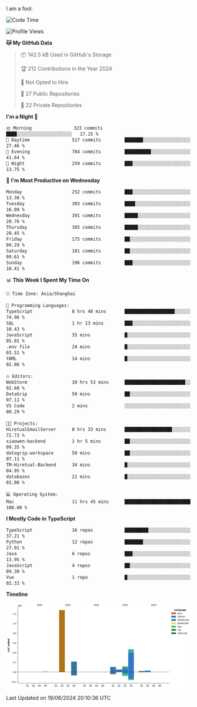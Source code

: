 I am a fool.

<!--START_SECTION:waka-->
![Code Time](http://img.shields.io/badge/Code%20Time-1%2C502%20hrs%2049%20mins-blue)

![Profile Views](http://img.shields.io/badge/Profile%20Views-0-blue)

**🐱 My GitHub Data** 

> 📦 142.5 kB Used in GitHub's Storage 
 > 
> 🏆 212 Contributions in the Year 2024
 > 
> 🚫 Not Opted to Hire
 > 
> 📜 27 Public Repositories 
 > 
> 🔑 22 Private Repositories 
 > 
**I'm a Night 🦉** 

```text
🌞 Morning                323 commits         ████░░░░░░░░░░░░░░░░░░░░░   17.15 % 
🌆 Daytime                517 commits         ███████░░░░░░░░░░░░░░░░░░   27.46 % 
🌃 Evening                784 commits         ██████████░░░░░░░░░░░░░░░   41.64 % 
🌙 Night                  259 commits         ███░░░░░░░░░░░░░░░░░░░░░░   13.75 % 
```
📅 **I'm Most Productive on Wednesday** 

```text
Monday                   252 commits         ███░░░░░░░░░░░░░░░░░░░░░░   13.38 % 
Tuesday                  303 commits         ████░░░░░░░░░░░░░░░░░░░░░   16.09 % 
Wednesday                391 commits         █████░░░░░░░░░░░░░░░░░░░░   20.76 % 
Thursday                 385 commits         █████░░░░░░░░░░░░░░░░░░░░   20.45 % 
Friday                   175 commits         ██░░░░░░░░░░░░░░░░░░░░░░░   09.29 % 
Saturday                 181 commits         ██░░░░░░░░░░░░░░░░░░░░░░░   09.61 % 
Sunday                   196 commits         ███░░░░░░░░░░░░░░░░░░░░░░   10.41 % 
```


📊 **This Week I Spent My Time On** 

```text
🕑︎ Time Zone: Asia/Shanghai

💬 Programming Languages: 
TypeScript               8 hrs 48 mins       ███████████████████░░░░░░   74.96 % 
SQL                      1 hr 13 mins        ███░░░░░░░░░░░░░░░░░░░░░░   10.43 % 
JavaScript               35 mins             █░░░░░░░░░░░░░░░░░░░░░░░░   05.01 % 
.env file                24 mins             █░░░░░░░░░░░░░░░░░░░░░░░░   03.51 % 
YAML                     14 mins             █░░░░░░░░░░░░░░░░░░░░░░░░   02.06 % 

🔥 Editors: 
WebStorm                 10 hrs 53 mins      ███████████████████████░░   92.60 % 
DataGrip                 50 mins             ██░░░░░░░░░░░░░░░░░░░░░░░   07.11 % 
VS Code                  2 mins              ░░░░░░░░░░░░░░░░░░░░░░░░░   00.29 % 

🐱‍💻 Projects: 
HiretualEmailServer      8 hrs 33 mins       ██████████████████░░░░░░░   72.73 % 
xiaowen-backend          1 hr 5 mins         ██░░░░░░░░░░░░░░░░░░░░░░░   09.35 % 
datagrip-workspace       50 mins             ██░░░░░░░░░░░░░░░░░░░░░░░   07.11 % 
TM-Hiretual-Backend      34 mins             █░░░░░░░░░░░░░░░░░░░░░░░░   04.95 % 
databases                21 mins             █░░░░░░░░░░░░░░░░░░░░░░░░   03.00 % 

💻 Operating System: 
Mac                      11 hrs 45 mins      █████████████████████████   100.00 % 
```

**I Mostly Code in TypeScript** 

```text
TypeScript               16 repos            █████████░░░░░░░░░░░░░░░░   37.21 % 
Python                   12 repos            ███████░░░░░░░░░░░░░░░░░░   27.91 % 
Java                     6 repos             ███░░░░░░░░░░░░░░░░░░░░░░   13.95 % 
JavaScript               4 repos             ██░░░░░░░░░░░░░░░░░░░░░░░   09.30 % 
Vue                      1 repo              █░░░░░░░░░░░░░░░░░░░░░░░░   02.33 % 
```



**Timeline**

![Lines of Code chart](https://raw.githubusercontent.com/VeejaLiu/VeejaLiu/master/assets/bar_graph.png)


 Last Updated on 19/06/2024 20:10:36 UTC
<!--END_SECTION:waka-->
